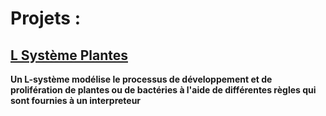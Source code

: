# Projets :

## [L Système Plantes](../../plantes/README.md)

__Un L-système modélise le processus de développement et de prolifération de plantes ou de bactéries
à l'aide de différentes règles qui sont fournies à un interpreteur__

